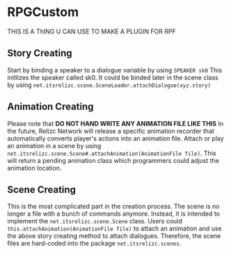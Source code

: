 # RPGCustom
THIS IS A ThING U CAN USE TO MAKE A PLUGIN FOR RPF

## Story Creating
Start by binding a speaker to a dialogue variable by using `SPEAKER sk0`
This initlizes the speaker called sk0. It could be binded later in the scene class by using `net.itsrelizc.scene.SceneLoader.attachDialogue(xyz.story)`

## Animation Creating
Please note that **DO NOT HAND WRITE ANY ANIMATION FILE LIKE THIS**
In the future, Relizc Network will release a specific animation recorder that automatically converts player's actions into an animation file.
Attach or play an animation in a scene by using `net.itsrelizc.scene.Scene#.attachAnimation(AnimationFile file)`. This will return a pending animation class which programmers could adjust the animation location.

## Scene Creating
This is the most complicated part in the creation process. The scene is no longer a file with a bunch of commands anymore. Instead, it is intended to implement the `net.itsrelizc.scene.Scene` class. Users could `this.attachAnimation(AnimationFile file)` to attach an animation and use the above story creating method to attach dialogues. Therefore, the scene files are hard-coded into the package `net.itsrelizc.scenes`.
